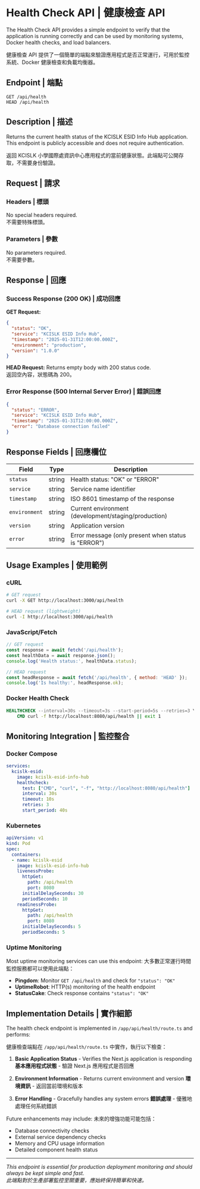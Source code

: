 # Health Check API | 健康檢查 API

The Health Check API provides a simple endpoint to verify that the application is running correctly and can be used by monitoring systems, Docker health checks, and load balancers.

健康檢查 API 提供了一個簡單的端點來驗證應用程式是否正常運行，可用於監控系統、Docker 健康檢查和負載均衡器。

## Endpoint | 端點

```
GET /api/health
HEAD /api/health
```

## Description | 描述

Returns the current health status of the KCISLK ESID Info Hub application. This endpoint is publicly accessible and does not require authentication.

返回 KCISLK 小學國際處資訊中心應用程式的當前健康狀態。此端點可公開存取，不需要身份驗證。

## Request | 請求

### Headers | 標頭
No special headers required.  
不需要特殊標頭。

### Parameters | 參數
No parameters required.  
不需要參數。

## Response | 回應

### Success Response (200 OK) | 成功回應

**GET Request:**
```json
{
  "status": "OK",
  "service": "KCISLK ESID Info Hub",
  "timestamp": "2025-01-31T12:00:00.000Z",
  "environment": "production",
  "version": "1.0.0"
}
```

**HEAD Request:**
Returns empty body with 200 status code.  
返回空內容，狀態碼為 200。

### Error Response (500 Internal Server Error) | 錯誤回應

```json
{
  "status": "ERROR",
  "service": "KCISLK ESID Info Hub", 
  "timestamp": "2025-01-31T12:00:00.000Z",
  "error": "Database connection failed"
}
```

## Response Fields | 回應欄位

| Field | Type | Description |
|-------|------|-------------|
| `status` | string | Health status: "OK" or "ERROR" |
| `service` | string | Service name identifier |
| `timestamp` | string | ISO 8601 timestamp of the response |
| `environment` | string | Current environment (development/staging/production) |
| `version` | string | Application version |
| `error` | string | Error message (only present when status is "ERROR") |

## Usage Examples | 使用範例

### cURL
```bash
# GET request
curl -X GET http://localhost:3000/api/health

# HEAD request (lightweight)
curl -I http://localhost:3000/api/health
```

### JavaScript/Fetch
```javascript
// GET request
const response = await fetch('/api/health');
const healthData = await response.json();
console.log('Health status:', healthData.status);

// HEAD request
const headResponse = await fetch('/api/health', { method: 'HEAD' });
console.log('Is healthy:', headResponse.ok);
```

### Docker Health Check
```dockerfile
HEALTHCHECK --interval=30s --timeout=3s --start-period=5s --retries=3 \
    CMD curl -f http://localhost:8080/api/health || exit 1
```

## Monitoring Integration | 監控整合

### Docker Compose
```yaml
services:
  kcislk-esid:
    image: kcislk-esid-info-hub
    healthcheck:
      test: ["CMD", "curl", "-f", "http://localhost:8080/api/health"]
      interval: 30s
      timeout: 10s
      retries: 3
      start_period: 40s
```

### Kubernetes
```yaml
apiVersion: v1
kind: Pod
spec:
  containers:
  - name: kcislk-esid
    image: kcislk-esid-info-hub
    livenessProbe:
      httpGet:
        path: /api/health
        port: 8080
      initialDelaySeconds: 30
      periodSeconds: 10
    readinessProbe:
      httpGet:
        path: /api/health
        port: 8080
      initialDelaySeconds: 5
      periodSeconds: 5
```

### Uptime Monitoring
Most uptime monitoring services can use this endpoint:
大多數正常運行時間監控服務都可以使用此端點：

- **Pingdom**: Monitor `GET /api/health` and check for `"status": "OK"`
- **UptimeRobot**: HTTP(s) monitoring of the health endpoint
- **StatusCake**: Check response contains `"status": "OK"`

## Implementation Details | 實作細節

The health check endpoint is implemented in `/app/api/health/route.ts` and performs:

健康檢查端點在 `/app/api/health/route.ts` 中實作，執行以下檢查：

1. **Basic Application Status** - Verifies the Next.js application is responding
   **基本應用程式狀態** - 驗證 Next.js 應用程式是否回應

2. **Environment Information** - Returns current environment and version
   **環境資訊** - 返回當前環境和版本

3. **Error Handling** - Gracefully handles any system errors
   **錯誤處理** - 優雅地處理任何系統錯誤

Future enhancements may include:
未來的增強功能可能包括：

- Database connectivity checks
- External service dependency checks  
- Memory and CPU usage information
- Detailed component health status

---

*This endpoint is essential for production deployment monitoring and should always be kept simple and fast.*  
*此端點對於生產部署監控至關重要，應始終保持簡單和快速。*